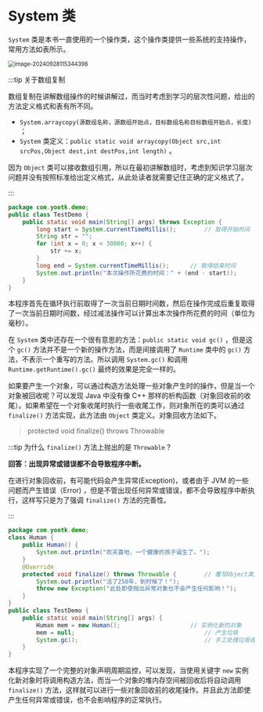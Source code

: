# System 类

`System` 类是本书一直使用的一个操作类，这个操作类提供一些系统的支持操作，常用方法如表所示。

<img src="http://niu.ochiamalu.top/image-20240928115344396.png" alt="image-20240928115344396" style="zoom:80%;margin:0 auto" />

:::tip 关于数组复制

数组复制在讲解数组操作的时候讲解过，而当时考虑到学习的层次性问题，给出的方法定义格式和表有所不同。

- `System.arraycopy(源数组名称，源数组开始点，目标数组名称目标数组开始点，长度)` ；
- `System` 类定义：`public static void arraycopy(Object src,int srcPos,Object dest,int destPos,int length)` 。

因为 `Object` 类可以接收数组引用，所以在最初讲解数组时，考虑到知识学习层次问题并没有按照标准给出定义格式，从此处读者就需要记住正确的定义格式了。

:::

```java
package com.yootk.demo;
public class TestDemo {
	public static void main(String[] args) throws Exception {
		long start = System.currentTimeMillis(); 		// 取得开始时间
		String str = "";
		for (int x = 0; x < 30000; x++) {
			str += x;
		}
		long end = System.currentTimeMillis();		// 取得结束时间
		System.out.println("本次操作所花费的时间：" + (end - start));
	}
}
```

本程序首先在循环执行前取得了一次当前日期时间数，然后在操作完成后重复取得了一次当前日期时间数，经过减法操作可以计算出本次操作所花费的时间（单位为毫秒）。

在 `System` 类中还存在一个很有意思的方法：`public static void gc()` ，但是这个 `gc()`
方法并不是一个新的操作方法，而是间接调用了 `Runtime` 类中的 `gc()` 方法，不表示一个重写的方法。所以调用 `System.gc()`
和调用 `Runtime.getRuntime().gc()` 最终的效果是完全一样的。

如果要产生一个对象，可以通过构造方法处理一些对象产生时的操作，但是当一个对象被回收呢？可以发现 Java 中没有像 C++
那样的析构函数（对象回收前的收尾）。如果希望在一个对象收尾时执行一些收尾工作，则对象所在的类可以通过 `finalize()`
方法实现，此方法由 `Object` 类定义。对象回收方法如下。

> protected void finalize() throws Throwable

:::tip 为什么 `finalize()` 方法上抛出的是 `Throwable` ?

**回答：出现异常或错误都不会导致程序中断。**

在进行对象回收前，有可能代码会产生异常(Exception)，或者由于 JVM 的一些问题而产生错误（Error)
，但是不管出现任何异常或错误，都不会导致程序中断执行，这样写只是为了强调 `finalize()` 方法的完善性。

:::

```java
package com.yootk.demo;
class Human {
	public Human() {
		System.out.println("欢天喜地，一个健康的孩子诞生了。");
	}
	@Override
	protected void finalize() throws Throwable {		// 覆写Object类方法
		System.out.println("活了250年，到时候了！");
		throw new Exception("此处即使抛出异常对象也不会产生任何影响！");
	}
}
public class TestDemo {
	public static void main(String[] args) {
		Human mem = new Human(); 					// 实例化新的对象
		mem = null; 									// 产生垃圾
		System.gc(); 									// 手工处理垃圾收集
	}
}
```

本程序实现了一个完整的对象声明周期监控，可以发现，当使用关键字 `new`
实例化新对象时将调用构造方法，而当一个对象的堆内存空间被回收后将自动调用 `finalize()`
方法，这样就可以进行一些对象回收前的收尾操作。并且此方法即使产生任何异常或错误，也不会影响程序的正常执行。
